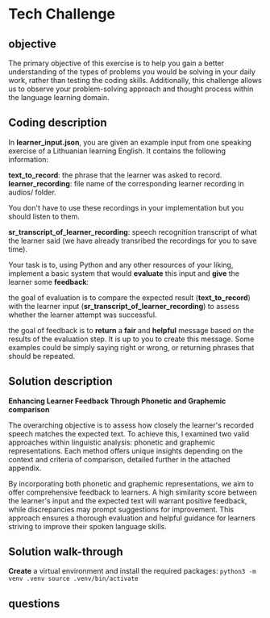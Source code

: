 # Tech Challenge

## **objective**

The primary objective of this exercise is to help you gain a better understanding of the types of problems you would be solving in your daily work, rather than testing the coding skills. Additionally, this challenge allows us to observe your problem-solving approach and thought process within the language learning domain.


## **Coding description**
In **learner_input.json**, you are given an example input from one speaking exercise of a Lithuanian learning English. It contains the following information:

**text_to_record**: the phrase that the learner was asked to record.
**learner_recording**: file name of the corresponding learner recording in audios/ folder. 

You don't have to use these recordings in your implementation but you should listen to them.

**sr_transcript_of_learner_recording**: speech recognition transcript of what the learner said (we have already transribed the recordings for you to save time).

Your task is to, using Python and any other resources of your liking, implement a basic system that would **evaluate** this input and **give** the learner some **feedback**:

the goal of evaluation is to compare the expected result (**text_to_record**) with the learner input (**sr_transcript_of_learner_recording**) to assess whether the learner attempt was successful.

the goal of feedback is to **return** a **fair** and **helpful** message based on the results of the evaluation step. It is up to you to create this message. Some examples could be simply saying right or wrong, or returning phrases that should be repeated.


## **Solution description**

**Enhancing Learner Feedback Through Phonetic and Graphemic comparison**

The overarching objective is to assess how closely the learner's recorded speech matches the expected text. To achieve this, I examined two valid approaches within linguistic analysis: phonetic and graphemic representations. Each method offers unique insights depending on the context and criteria of comparison, detailed further in the attached appendix.

By incorporating both phonetic and graphemic representations, we aim to offer comprehensive feedback to learners. A high similarity score between the learner's input and the expected text will warrant positive feedback, while discrepancies may prompt suggestions for improvement. This approach ensures a thorough evaluation and helpful guidance for learners striving to improve their spoken language skills.

## **Solution walk-through**

**Create** a virtual environment and install the required packages:
`python3 -m venv .venv
source .venv/bin/activate` 



## **questions**